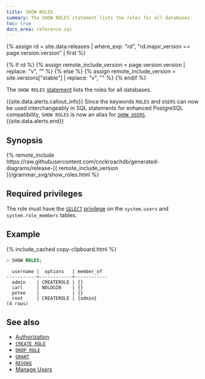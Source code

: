 ```yaml
---
title: SHOW ROLES
summary: The SHOW ROLES statement lists the roles for all databases.
toc: true
docs_area: reference.sql
---
```


{% assign rd = site.data.releases | where_exp: "rd", "rd.major_version == page.version.version" | first %}

{% if rd %}
{% assign remote_include_version = page.version.version | replace: "v", "" %}
{% else %}
{% assign remote_include_version = site.versions["stable"] | replace: "v", "" %}
{% endif %}

The `SHOW ROLES` [statement](sql-statements.html) lists the roles for all databases.

{{site.data.alerts.callout_info}}
 Since the keywords `ROLES` and `USERS` can now be used interchangeably in SQL statements for enhanced PostgreSQL compatibility, `SHOW ROLES` is now an alias for [`SHOW USERS`](show-users.html).
{{site.data.alerts.end}}

## Synopsis

<div>
{% remote_include https://raw.githubusercontent.com/cockroachdb/generated-diagrams/release-{{ remote_include_version }}/grammar_svg/show_roles.html %}
</div>

## Required privileges

The role must have the [`SELECT`](select-clause.html) [privilege](security-reference/authorization.html#managing-privileges) on the `system.users` and `system.role_members` tables.

## Example

{% include_cached copy-clipboard.html %}
~~~ sql
> SHOW ROLES;
~~~

~~~
  username |  options   | member_of
-----------+------------+------------
  admin    | CREATEROLE | {}
  carl     | NOLOGIN    | {}
  petee    |            | {}
  root     | CREATEROLE | {admin}
(4 rows)
~~~

## See also

- [Authorization](authorization.html)
- [`CREATE ROLE`](create-role.html)
- [`DROP ROLE`](drop-role.html)
- [`GRANT`](grant.html)
- [`REVOKE`](revoke.html)
- [Manage Users](security-reference/authorization.html#create-and-manage-users)
